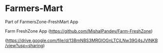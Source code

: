 # Farmers-Mart
Part of FarmersZone-FreshMart App

Farm FreshZone App (https://github.com/MishalPandey/Farm-FreshZone)

(https://drive.google.com/file/d/13BmNBS3MRGIOGnLTCjLNw39G4sJVlNKB/view?usp=sharing)


